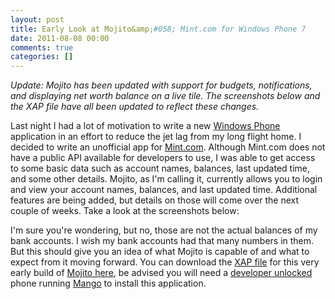 ```yaml
---
layout: post
title: Early Look at Mojito&amp;#058; Mint.com for Windows Phone 7
date: 2011-08-08 00:00
comments: true
categories: []
---
```

<p><em>Update: Mojito has been updated with support for budgets, notifications, and displaying net worth balance on a live tile. The screenshots below and the XAP file have all been updated to reflect these changes.</em></p>

<p>Last night I had a lot of motivation to write a new <a href="http://www.microsoft.com/windowsphone/en-us/default.aspx" target="_blank">Windows Phone</a> application in an effort to reduce the jet lag from my long flight home. I decided to write an unofficial app for <a href="https://www.mint.com/" target="_blank">Mint.com</a>. Although Mint.com does not have a public API available for developers to use, I was able to get access to some basic data such as account names, balances, last updated time, and some other details. Mojito, as I'm calling it, currently allows you to login and view your account names, balances, and last updated time. Additional features are being added, but details on those will come over the next couple of weeks. Take a look at the screenshots below:</p>

<p>I'm sure you're wondering, but no, those are not the actual balances of my bank accounts. I wish my bank accounts had that many numbers in them. But this should give you an idea of what Mojito is capable of and what to expect from it moving forward. You can download the <a href="http://forums.asp.net/t/1277554.aspx" target="_blank">XAP file</a> for this very early build of <a href="http://archive.mbmccormick.com/files/Mojito.xap" target="_blank">Mojito here</a>, be advised you will need a <a href="http://cisforcoder.wordpress.com/2010/10/22/unlocking-your-wp7-device-for-app-development/" target="_blank">developer unlocked</a> phone running <a href="http://www.engadget.com/2011/06/27/windows-phone-7-5-mango-in-depth-preview-video/" target="_blank">Mango</a> to install this application.</p>
